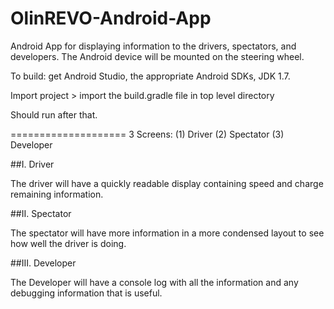 OlinREVO-Android-App
====================

Android App for displaying information to the drivers, spectators, and developers. The Android device will be mounted on the steering wheel.

To build: get Android Studio, the appropriate Android SDKs, JDK 1.7. 

Import project > import the build.gradle file in top level directory

Should run after that. 

====================
3 Screens: (1) Driver (2) Spectator (3) Developer

##I. Driver

The driver will have a quickly readable display containing speed and charge remaining information. 


##II. Spectator

The spectator will have more information in a more condensed layout to see how well the driver is doing.


##III. Developer

The Developer will have a console log with all the information and any debugging information that is useful.


